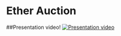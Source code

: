 # Ether Auction

##Presentation video!
[![Presentation video](http://img.youtube.com/vi/4CC4psTIaYw/0.jpg)](http://www.youtube.com/watch?v=4CC4psTIaYw "Presentation video")

